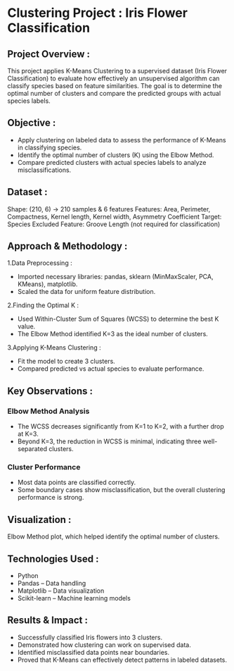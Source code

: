 # Clustering Project : Iris Flower Classification

## Project Overview :
This project applies K-Means Clustering to a supervised dataset (Iris Flower Classification) to evaluate how effectively an unsupervised algorithm can classify species based on feature similarities. The goal is to determine the optimal number of clusters and compare the predicted groups with actual species labels.

## Objective :
 - Apply clustering on labeled data to assess the performance of K-Means in classifying species.
 - Identify the optimal number of clusters (K) using the Elbow Method.
 - Compare predicted clusters with actual species labels to analyze misclassifications.

## Dataset : 
Shape: (210, 6) → 210 samples & 6 features
Features: Area, Perimeter, Compactness, Kernel length, Kernel width, Asymmetry Coefficient
Target: Species
Excluded Feature: Groove Length (not required for classification) 

## Approach & Methodology :

1.Data Preprocessing :
 - Imported necessary libraries: pandas, sklearn (MinMaxScaler, PCA, KMeans), matplotlib. 
 - Scaled the data for uniform feature distribution.

2.Finding the Optimal K :
 - Used Within-Cluster Sum of Squares (WCSS) to determine the best K value.
 - The Elbow Method identified K=3 as the ideal number of clusters.

3.Applying K-Means Clustering :
 - Fit the model to create 3 clusters.
 - Compared predicted vs actual species to evaluate performance.

## Key Observations :
### Elbow Method Analysis
 - The WCSS decreases significantly from K=1 to K=2, with a further drop at K=3.
 - Beyond K=3, the reduction in WCSS is minimal, indicating three well-separated clusters.
### Cluster Performance
 - Most data points are classified correctly.
 - Some boundary cases show misclassification, but the overall clustering performance is strong.

## Visualization :
Elbow Method plot, which helped identify the optimal number of clusters.

## Technologies Used : 
 - Python 
 - Pandas – Data handling
 - Matplotlib – Data visualization
 - Scikit-learn – Machine learning models

## Results & Impact :
 - Successfully classified Iris flowers into 3 clusters.
 - Demonstrated how clustering can work on supervised data.
 - Identified misclassified data points near boundaries.
 - Proved that K-Means can effectively detect patterns in labeled datasets.

